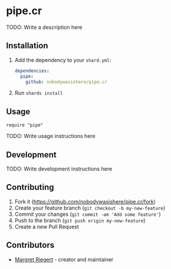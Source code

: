 # pipe.cr

TODO: Write a description here

## Installation

1. Add the dependency to your `shard.yml`:

   ```yaml
   dependencies:
     pipe:
       github: nobodywasishere/pipe.cr
   ```

2. Run `shards install`

## Usage

```crystal
require "pipe"
```

TODO: Write usage instructions here

## Development

TODO: Write development instructions here

## Contributing

1. Fork it (<https://github.com/nobodywasishere/pipe.cr/fork>)
2. Create your feature branch (`git checkout -b my-new-feature`)
3. Commit your changes (`git commit -am 'Add some feature'`)
4. Push to the branch (`git push origin my-new-feature`)
5. Create a new Pull Request

## Contributors

- [Margret Riegert](https://github.com/nobodywasishere) - creator and maintainer
